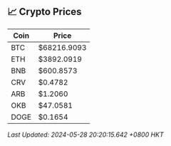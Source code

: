 ## 📈 Crypto Prices

| Coin | Price |
| ---- | ----- |
| BTC | $68216.9093 |
| ETH | $3892.0919 |
| BNB | $600.8573 |
| CRV | $0.4782 |
| ARB | $1.2060 |
| OKB | $47.0581 |
| DOGE | $0.1654 |

_Last Updated: 2024-05-28 20:20:15.642 +0800 HKT_